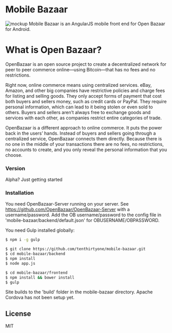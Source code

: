 # Mobile Bazaar


![mockup](https://github.com/tenthirtyone/mobile-bazaar/blob/develop/Mockup.png)
Mobile Bazaar is an AngularJS mobile front end for Open Bazaar for Android.

# What is Open Bazaar?

OpenBazaar is an open source project to create a decentralized network for peer to peer commerce online—using Bitcoin—that has no fees and no restrictions.

Right now, online commerce means using centralized services. eBay, Amazon, and other big companies have restrictive policies and charge fees for listing and selling goods. They only accept forms of payment that cost both buyers and sellers money, such as credit cards or PayPal. They require personal information, which can lead to it being stolen or even sold to others. Buyers and sellers aren’t always free to exchange goods and services with each other, as companies restrict entire categories of trade.

OpenBazaar is a different approach to online commerce. It puts the power back in the users’ hands. Instead of buyers and sellers going through a centralized service, OpenBazaar connects them directly. Because there is no one in the middle of your transactions there are no fees, no restrictions, no accounts to create, and you only reveal the personal information that you choose.
### Version
Alpha? Just getting started

### Installation

You need OpenBazaar-Server running on your server. See https://github.com/OpenBazaar/OpenBazaar-Server with a username/password. Add the OB username/password to the config file in 'mobile-bazaar/backend/default.json' for OBUSERNAME/OBPASSWORD.

You need Gulp installed globally:

```sh
$ npm i -g gulp
```

```sh
$ git clone https://github.com/tenthirtyone/mobile-bazaar.git
$ cd mobile-bazaar/backend
$ npm install
$ node app.js

$ cd mobile-bazaar/frontend
$ npm install && bower install
$ gulp
```

Site builds to the 'build' folder in the mobile-bazaar directory. Apache Cordova has not been setup yet. 

License
----

MIT
